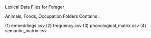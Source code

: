 Lexical Data Files for Forager 

Animals, Foods, Occupation Folders Contains : 

  (1) embeddings.csv 
  (2) frequency.csv 
  (3) phonological_matrix.csv 
  (4) semantic_matrix.csv 
